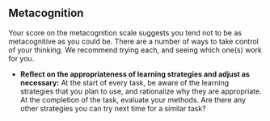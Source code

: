 ## Metacognition

Your score on the metacognition scale suggests you tend not to be as metacognitive as you could be. There are a number of ways to take control of your thinking. We recommend trying each, and seeing which one(s) work for you.<ul> <li> <b>Reflect on the appropriateness of learning strategies and adjust as necessary:</b> At the start of every task, be aware of the learning strategies that you plan to use, and rationalize why they are appropriate. At the completion of the task, evaluate your methods. Are there any other strategies you can try next time for a similar task? 

